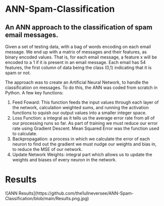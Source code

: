 <h1> ANN-Spam-Classification </h1>
<h2> An ANN approach to the classification of spam email messages.</h2>

<p> Given a set of testing data, with a bag of words encoding on each email message. We end up with a matrix of messages and their features, as binary encoded values. That is, for each email message, a feature x will be encoded to a 1 if it is present in an email message. Each email has 54 features, the first column of data being the class (0,1) indicating that it is spam or not. </p>

The approach was to create an Artificial Neural Network, to handle the classification on messages. To do this, the ANN was coded from scratch in Python.
A few key functions:
<ol>
<li>Feed Foward: This function feeds the input values through each layer of the network, calculation weighted sums, and running the activation functions to squish our output values into a smaller integer space.</li>
<li>Loss Function: a integral as it tells us the average error rate from all of our processing runs so far. As part of training we must reduce our error rate using Gradient Descent. Mean Squared Error was the function used to calculate.</li>
<li>Backpropagation: a process in which we calculate the error of each neuron to find out the gradient we must nudge our weights and bias in, to reduce the MSE of our network.</li>
<li>Update Network Weights: integral part which allows us to update the weights and biases of every neuron in the network.</li>
</ol>


<h1>Results</h1>
![ANN Results](https://github.com/the1ullneversee/ANN-Spam-Classification/blob/main/Results.png.jpg)
